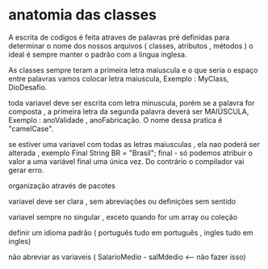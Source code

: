 # anatomia das classes 
A escrita de codigos é feita atraves de palavras pré definidas para determinar o nome dos nossos arquivos ( classes, atributos , métodos )
o ideal é sempre manter o padrão com a lingua inglesa. 

As classes sempre teram a primeira letra maiuscula e o que seria o espaço entre palavras vamos colocar letra maiuscula, Exemplo : MyClass, DioDesafio.


toda variavel deve ser escrita com letra minuscula, porém se a palavra for composta , a primeira letra da segunda palavra deverá ser MAIÚSCULA, Exemplo : anoValidade , anoFabricação. O nome dessa pratica é "camelCase".

se estiver uma variavel com todas as letras maiusculas , ela nao poderá ser alterada , exemplo Final String BR = "Brasil"; 
final - só podemos atribuir o valor a uma variável final uma única vez. Do contrário o compilador vai gerar erro.

organização através de pacotes

variavel deve ser clara , sem abreviações ou definições sem sentido 

variavel sempre no singular , exceto quando for um array ou coleção

definir um idioma padrão ( português tudo em português , ingles tudo em ingles)

não abreviar as variaveis  ( SalarioMedio - salMdedio <-- não fazer isso)



